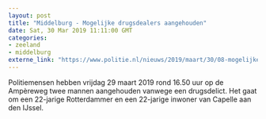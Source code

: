 ```yaml
---
layout: post
title: "Middelburg - Mogelijke drugsdealers aangehouden"
date: Sat, 30 Mar 2019 11:11:00 GMT
categories: 
- zeeland 
- middelburg 
externe_link: "https://www.politie.nl/nieuws/2019/maart/30/08-mogelijke-drugsdealers-aangehouden.html"
---
```


Politiemensen hebben vrijdag 29 maart 2019 rond 16.50 uur op de Ampèreweg twee mannen aangehouden vanwege een drugsdelict. Het gaat om een 22-jarige Rotterdammer en een 22-jarige inwoner van Capelle aan den IJssel.
